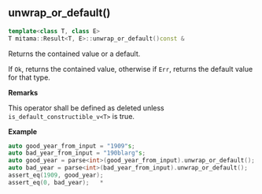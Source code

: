 ## unwrap_or_default()

```cpp
template<class T, class E>
T mitama::Result<T, E>::unwrap_or_default()const &
```

Returns the contained value or a default.

If `Ok`, returns the contained value, otherwise if `Err`, returns the default value for that type.

**Remarks**

This operator shall be defined as deleted unless `is_default_constructible_v<T>` is true.

**Example**

```cpp
auto good_year_from_input = "1909"s;
auto bad_year_from_input = "190blarg"s;
auto good_year = parse<int>(good_year_from_input).unwrap_or_default();
auto bad_year = parse<int>(bad_year_from_input).unwrap_or_default();
assert_eq(1909, good_year);
assert_eq(0, bad_year);   * 
```

